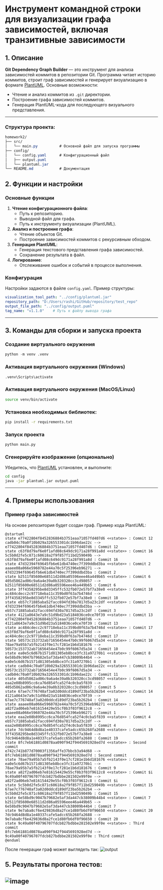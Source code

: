 # Инструмент командной строки для визуализации графа зависимостей, включая транзитивные зависимости
## 1. Описание
**Git Dependency Graph Builder** — это инструмент для анализа зависимостей коммитов в репозитории Git. Программа читает историю коммитов, строит граф зависимостей и генерирует визуализацию в формате [PlantUML](https://plantuml.com).
Основные возможности:
- Чтение и анализ коммитов из `.git` директории.
- Построение графа зависимостей коммитов.
- Генерация PlantUML-кода для последующего визуального представления.
---
### Структура проекта:
```css
homework2/
├── src/
│   └── main.py          # Основной файл для запуска программы
├── config/
│   └── config.yaml      # Конфигурационный файл
│   ├── output.puml
│   └── plantuml.jar 
└── README.md            # Документация
```
## 2. Функции и настройки
### Основные функции
1. **Чтение конфигурационного файла**:
   - Путь к репозиторию.
   - Выводной файл для графа.
   - Путь к инструменту визуализации (PlantUML).
2. **Анализ и построение графа**:
   - Чтение объектов Git.
   - Построение зависимостей коммитов с рекурсивным обходом.
3. **Генерация PlantUML**:
   - Генерация текстового представления графа зависимостей.
   - Сохранение результата в файл.
4. **Логирование**:
   - Отслеживание ошибок и событий в процессе выполнения.
### Конфигурация
Настройки задаются в файле `config.yaml`. Пример структуры:
```yaml
visualization_tool_path: "../config/plantuml.jar"
repository_path: "D:/Users/rashi/GitHub/repository/test_repo"
output_file_path: "../config/output.puml"
tag_name: "v1.1.0"    # Путь к файлу вывода графа
```
---
## 3. Команды для сборки и запуска проекта
### Создание виртуального окружения
   ```python
   python -m venv .venv
   ```
### Активация виртуального окружения (Windows)
   ```bash
   .venv\Scripts\activate
   ```
### Активация виртуального окружения (MacOS/Linux)
   ```bash
   source venv/bin/activate
   ```
### Установка необходимых библиотек:
   ```bash
   pip install -r requirements.txt
   ```
### Запуск проекта
   ```bash
   python main.py
   ```
### Сгенерируйте изображение (опционально)
   Убедитесь, что [PlantUML](https://plantuml.com/download) установлен, и выполните:
   ```bash
   cd config
   java -jar plantuml.jar output.puml
   ```
---
## 4. Примеры использования
### Пример графа зависимостей
На основе репозитория будет создан граф. Пример кода PlantUML:
```plantuml
@startuml
state e77422804f8452836884b3751eaa71057fd407d6 <<state>> : Commit 12
cadb04c70a0f10b029a326553301dc1b96dae22c --> e77422804f8452836884b3751eaa71057fd407d6 : Commit 12
state c63f8d79af6e0f1afd08c649dc9171a28f991a8d <<state>> : Commit 16
5c5b0d2fe5c871c60618a2f9f857f11bd259049b --> c63f8d79af6e0f1afd08c649dc9171a28f991a8d : Commit 16
state 47d32394f69645fb6e61db4740ec7f399ddbd3ba <<state>> : Commit 2
aaaee08a066e5960782e44a70c5f25396eb96271 --> 47d32394f69645fb6e61db4740ec7f399ddbd3ba : Commit 2
state b2511f85600e68511d2d86a05596eee46a449b65 <<state>> : Commit 6
405d5862ad06c9a6a4e39a0b320320cc3cd98057 --> b2511f85600e68511d2d86a05596eee46a449b65 : Commit 6
state 3ff4358295be8d3345ffc532fb072e57bf7a38e0 <<state>> : Commit 18
ac484cdecc2c97718eba11c359bd0f63a7b4746d --> 3ff4358295be8d3345ffc532fb072e57bf7a38e0 : Commit 18
state eb57c71885aba52facc694fd30a7817d5a23c2df <<state>> : Commit 3
47d32394f69645fb6e61db4740ec7f399ddbd3ba --> eb57c71885aba52facc694fd30a7817d5a23c2df : Commit 3
state 4121a8643e7a9c51d9bd23a5184036ce0ce70f39 <<state>> : Commit 13
e77422804f8452836884b3751eaa71057fd407d6 --> 4121a8643e7a9c51d9bd23a5184036ce0ce70f39 : Commit 13
state ac484cdecc2c97718eba11c359bd0f63a7b4746d <<state>> : Commit 17
c63f8d79af6e0f1afd08c649dc9171a28f991a8d --> ac484cdecc2c97718eba11c359bd0f63a7b4746d : Commit 17
state 50573c153732ab71656454e47b0c99f6067d5a34 <<state>> : Commit 10
78ae79a95b7a5fb2143f0e17cf281e1b6d181676 --> 50573c153732ab71656454e47b0c99f6067d5a34 : Commit 10
state ea0e5c6d67b1571d81305eb8bce3fc31a97270b1 <<state>> : Commit 8
6e58bd9c9047b79682e5af3da447cb38009b44b4 --> ea0e5c6d67b1571d81305eb8bce3fc31a97270b1 : Commit 8
state cadb04c70a0f10b029a326553301dc1b96dae22c <<state>> : Commit 11
50573c153732ab71656454e47b0c99f6067d5a34 --> cadb04c70a0f10b029a326553301dc1b96dae22c : Commit 11
state 405d5862ad06c9a6a4e39a0b320320cc3cd98057 <<state>> : Commit 5
eaa2e08b8995cc6ca76d854fca52f4c0cba5f839 --> 405d5862ad06c9a6a4e39a0b320320cc3cd98057 : Commit 5
state 67ae7c776748af3a02d0ddcd189df23ba5b262b4 <<state>> : Commit 14
4121a8643e7a9c51d9bd23a5184036ce0ce70f39 --> 67ae7c776748af3a02d0ddcd189df23ba5b262b4 : Commit 14
state aaaee08a066e5960782e44a70c5f25396eb96271 <<state>> : Commit 1
a82f2ad06eb7e816154429e55cf0b3f03f9612c8 --> aaaee08a066e5960782e44a70c5f25396eb96271 : Commit 1
state eaa2e08b8995cc6ca76d854fca52f4c0cba5f839 <<state>> : Commit 4
eb57c71885aba52facc694fd30a7817d5a23c2df --> eaa2e08b8995cc6ca76d854fca52f4c0cba5f839 : Commit 4
state 7dc9464d8d8a1e40337cafe5adcc65b268fa2688 <<state>> : Commit 19
3ff4358295be8d3345ffc532fb072e57bf7a38e0 --> 7dc9464d8d8a1e40337cafe5adcc65b268fa2688 : Commit 19
state 8fc7eb61881d0878aa090f942f9445691928ed7d <<state>> : Second commit
e742c741b877d70003f1356affe37bbcb3a94d68 --> 8fc7eb61881d0878aa090f942f9445691928ed7d : Second commit
state 78ae79a95b7a5fb2143f0e17cf281e1b6d181676 <<state>> : Commit 9
ea0e5c6d67b1571d81305eb8bce3fc31a97270b1 --> 78ae79a95b7a5fb2143f0e17cf281e1b6d181676 : Commit 9
state a82f2ad06eb7e816154429e55cf0b3f03f9612c8 <<state>> : Commit $i
9c49a00f40796707fdcb827bdbbe281502e99f0e --> a82f2ad06eb7e816154429e55cf0b3f03f9612c8 : Commit $i
state 5c5b0d2fe5c871c60618a2f9f857f11bd259049b <<state>> : Commit 15
67ae7c776748af3a02d0ddcd189df23ba5b262b4 --> 5c5b0d2fe5c871c60618a2f9f857f11bd259049b : Commit 15
state 6e58bd9c9047b79682e5af3da447cb38009b44b4 <<state>> : Commit 7
b2511f85600e68511d2d86a05596eee46a449b65 --> 6e58bd9c9047b79682e5af3da447cb38009b44b4 : Commit 7
state 9e7aba8cf6e429836d8a2fce1d80fb6df0f96650 <<state>> : Commit 20
7dc9464d8d8a1e40337cafe5adcc65b268fa2688 --> 9e7aba8cf6e429836d8a2fce1d80fb6df0f96650 : Commit 20
state 9c49a00f40796707fdcb827bdbbe281502e99f0e <<state>> : Third commit
8fc7eb61881d0878aa090f942f9445691928ed7d --> 9c49a00f40796707fdcb827bdbbe281502e99f0e : Third commit
@enduml
```
После генерации граф может выглядеть так:
![output](https://github.com/user-attachments/assets/de340679-fe2a-4c92-b258-6151ae5fc720)
## 5. Результаты прогона тестов:
![image](https://github.com/user-attachments/assets/33e54dc1-4d35-44ed-a27a-c0a6f676d5da)
---
